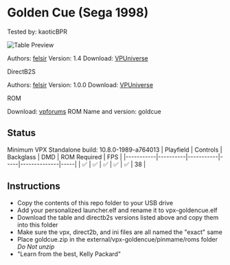 # Golden Cue (Sega 1998)
Tested by: kaoticBPR

![Table Preview](https://vpuniverse.com/screenshots/monthly_2022_10/GC-FullscreenMode.png.ed7e2bdde6e2b389ad119e7c8d8ad48f.png)

Authors: [felsir](https://vpuniverse.com/profile/37000-felsir/)
Version: 1.4
Download: [VPUniverse](https://vpuniverse.com/files/file/11417-golden-cue-sega-1998/)

DirectB2S

Authors: [felsir](https://vpuniverse.com/profile/37000-felsir/)
Version: 1.0.0
Download: [VPUniverse](https://vpuniverse.com/files/file/11396-golden-cue-sega-1998/)

ROM

Download: [vpforums](https://www.vpforums.org/index.php?app=downloads&showfile=198)
ROM Name and version: goldcue

## Status 

Minimum VPX Standalone build: 10.8.0-1989-a764013
| Playfield | Controls | Backglass | DMD | ROM Required | FPS | 
|-----------|----------|-----------|-----|--------------|-----|
| :white_check_mark: | :white_check_mark: | :white_check_mark: | :white_check_mark: | :white_check_mark: | 38 |

## Instructions

- Copy the contents of this repo folder to your USB drive
- Add your personalized launcher.elf and rename it to vpx-goldencue.elf
- Download the table and directb2s versions listed above and copy them into this folder
- Make sure the vpx, direct2b, and ini files are all named the "exact" same
- Place goldcue.zip in the external/vpx-goldencue/pinmame/roms folder *Do Not unzip*
- "Learn from the best, Kelly Packard"

